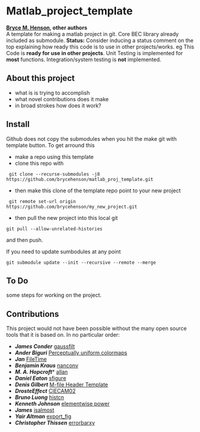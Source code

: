 # Matlab_project_template
**[Bryce M. Henson](https://github.com/brycehenson), other authors**  
A template for making a matlab project in git. Core BEC library already included as submodule.
**Status:** Consider inducing a status comment on the top explaining how ready this code is to use in other projects/works. eg This Code is **ready for use in other projects**. Unit Testing is implemented for **most** functions. Integration/system testing is **not** implemented.

## About this project
- what is is trying to accomplish
- what novel contributions does it make
- in broad strokes how does it work?


## Install 
Github does not copy the submodules when you hit the make git with template button. To get arround this
- make a repo using this template
- clone this repo with
```
 git clone --recurse-submodules -j8 https://github.com/brycehenson/matlab_proj_template.git
```
- then make this clone of the template repo point to your new project 
```
 git remote set-url origin https://github.com/brycehenson/my_new_project.git
 ```
 - then pull the new project into this local git
 ```
 git pull --allow-unrelated-histories
```
and then push.

If you need to update sumbodules at any point
```
git submodule update --init --recursive --remote --merge
```


## To Do
some steps for working on the project.


## Contributions  
This project would not have been possible without the many open source tools that it is based on. In no particular order: 

* ***James Conder*** [gaussfilt](https://au.mathworks.com/matlabcentral/fileexchange/43182-gaussfilt-t-z-sigma)
* ***Ander Biguri*** [Perceptually uniform colormaps](https://au.mathworks.com/matlabcentral/fileexchange/51986-perceptually-uniform-colormaps)
* ***Jan*** [FileTime](https://au.mathworks.com/matlabcentral/fileexchange/24671-filetime)
* ***Benjamin Kraus*** [nanconv](https://au.mathworks.com/matlabcentral/fileexchange/41961-nanconv)
* ***M. A. Hopcroft**** [allan](https://au.mathworks.com/matlabcentral/fileexchange/13246-allan)
* ***Daniel Eaton***  [sfigure](https://au.mathworks.com/matlabcentral/fileexchange/8919-smart-silent-figure)
* ***Denis Gilbert***  [M-file Header Template](https://au.mathworks.com/matlabcentral/fileexchange/4908-m-file-header-template)
* ***DrosteEffect***  [CIECAM02](https://github.com/DrosteEffect/CIECAM02)
* ***Bruno Luong*** [histcn](https://au.mathworks.com/matlabcentral/fileexchange/23897-n-dimensional-histogram)
* ***Kenneth Johnson*** [elementwise power](https://au.mathworks.com/matlabcentral/fileexchange/44574-elementwise-power)
* ***James*** [isalmost](https://au.mathworks.com/matlabcentral/fileexchange/15816-isalmost)
* ***Yair Altman*** [export_fig](https://github.com/altmany/export_fig)
* ***Christopher Thissen*** [errorbarxy](https://github.com/cthissen/errorbarxy)

